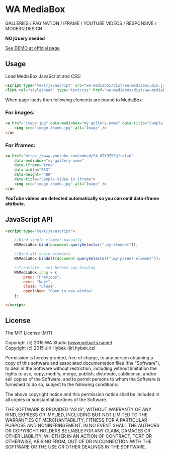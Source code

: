 # WA MediaBox

GALLERIES / PAGINATION / IFRAME / YOUTUBE VIDEOS / RESPONSIVE / MODERN DESIGN

**NO jQuery needed**

[See DEMO at official page](http://jiri.hybek.cz/wa-mediabox/)

## Usage

Load MediaBox JavaScript and CSS:

```html
<script type="text/javascript" src="wa-mediabox/dist/wa-mediabox.min.js"></script>
<link rel="stylesheet" type="text/css" href="wa-mediabox/dist/wa-mediabox.min.css" />
```

When page loads then following elements are bound to MediaBox:

### For images:

```html
<a href="image.jpg" data-mediabox="my-gallery-name" data-title="Sample image">
	<img src="image-thumb.jpg" alt="Image" />
</a> 
```

### For iframes:

```html
<a href="https://www.youtube.com/embed/FA_8TY9Z5Zg?rel=0"
	data-mediabox="my-gallery-name"
	data-iframe="true"
	data-width="853"
	data-height="480"
	data-title="Sample video in iframe">
	<img src="image-thumb.jpg" alt="Image" />
</a> 
```

**YouTube videos are detected automatically so you can omit data-iframe attribute.**

## JavaScript API

```html
<script type="text/javascript">

	//Bind single element manually
	WAMediaBox.bind(document.querySelector(".my-element"));

	//Bind all child elements
	WAMediaBox.bindAll(document.querySelector(".my-parent-element"));

	//Translate - set before any binding
	WAMediaBox.lang = {
		prev: "Previous",
		next: "Next",
		close: "Close",
		openInNew: "Open in new window"
	};

</script>
```

## License

The MIT License (MIT)

Copyright (c) 2015 WA Studio (www.webarts.name)  
Copyright (c) 2015 Jiri Hybek (jiri.hybek.cz)

Permission is hereby granted, free of charge, to any person obtaining a copy of this software and associated documentation files (the "Software"), to deal in the Software without restriction, including without limitation the rights to use, copy, modify, merge, publish, distribute, sublicense, and/or sell copies of the Software, and to permit persons to whom the Software is furnished to do so, subject to the following conditions:

The above copyright notice and this permission notice shall be included in all copies or substantial portions of the Software.

THE SOFTWARE IS PROVIDED "AS IS", WITHOUT WARRANTY OF ANY KIND, EXPRESS OR IMPLIED, INCLUDING BUT NOT LIMITED TO THE WARRANTIES OF MERCHANTABILITY, FITNESS FOR A PARTICULAR PURPOSE AND NONINFRINGEMENT. IN NO EVENT SHALL THE AUTHORS OR COPYRIGHT HOLDERS BE LIABLE FOR ANY CLAIM, DAMAGES OR OTHER LIABILITY, WHETHER IN AN ACTION OF CONTRACT, TORT OR OTHERWISE, ARISING FROM, OUT OF OR IN CONNECTION WITH THE SOFTWARE OR THE USE OR OTHER DEALINGS IN THE SOFTWARE.

